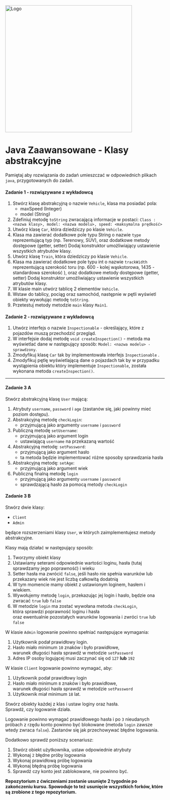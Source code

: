 <img alt="Logo" src="http://coderslab.pl/svg/logo-coderslab.svg" width="400">

#  Java Zaawansowane - Klasy abstrakcyjne
Pamiętaj aby rozwiązania do zadań umieszczać w odpowiednich plikach `java`, przygotowanych do zadań. 
 
#### Zadanie 1 - rozwiązywane z wykładowcą
1. Stwórz klasę abstrakcyjną o nazwie `Vehicle`, klasa ma posiadać pola:
    * maxSpeed (Integer)
    * model (String)
2. Zdefiniuj metodę `toString` zwracającą informacje w postaci:
`Class : <nazwa klasy>, model: <nazwa modelu>, speed: <maksymalna prędkość>`
3. Utwórz klasę `Car`, która dziedziczy po klasie `Vehicle`.
4. Klasa ma zawierać dodatkowe pole typu String o nazwie `type` reprezentującą typ (np. Terenowy, SUV), oraz dodatkowe metody dostępowe (getter, setter)
Dodaj konstruktor umożliwiający ustawienie wszystkich atrybutów klasy.
5. Utwórz klasę `Train`, która dziedziczy po klasie `Vehicle`. 
6. Klasa ma zawierać dodatkowe pole typu int o nazwie `trackWidth` reprezentującą szerokość toru (np. 600 - kolej wąskotorowa, 1435 - standardowa szerokość ), oraz dodatkowe metody dostępowe (getter, setter)
Dodaj konstruktor umożliwiający ustawienie wszystkich atrybutów klasy.
7. W klasie main utwórz tablicę 2 elementów `Vehicle`.
8. Wstaw do tablicy, pociąg oraz samochód, następnie w pętli wyświetl obiekty wywołując metodę `toString`. 
9. Przetestuj metody metodzie `main` klasy `Main1`.


#### Zadanie 2 - rozwiązywane z wykładowcą

1. Utwórz interfejs o nazwie `Inspectionable` - określający, które z pojazdów muszą przechodzić przegląd.
2. W interfejsie dodaj metodę `void createInspection()` - metoda ma wyświetlać dane w następujący sposób:
`Model: <nazwa modelu> - sprawdzony`.
3. Zmodyfikuj klasę `Car` tak by implementowała interfejs `Inspectionable` .
4. Zmodyfikuj pętlę wyświetlającą dane o pojazdach tak by w przypadku wystąpienia obiektu który implementuje `Inspectionable`, została wykonana metoda `createInspection()`.
-----------------------------------------------------------------------------

#### Zadanie 3 A 

Stwórz abstrakcyjną klasę `User` mającą:
1. Atrybuty `username`, `password` i `age` (zastanów się, jaki powinny mieć poziom dostępu).
2. Abstrakcyjną metodę `checkLogin`:
   * przyjmującą jako argumenty `username` i `password`
3. Publiczną metodę `setUsername`:
   * przyjmującą jako argument login
   * ustawiającą `username` na przekazaną wartość
4. Abstrakcyjną metodę: `setPassword`:
   * przyjmującą jako argument hasło
   * ta metoda będzie implementować różne sposoby sprawdzania hasła
4. Abstrakcyjną metodę: `setAge`:
   * przyjmującą jako argument wiek
5. Publiczną finalną metodę `login`
   * przyjmującą jako argumenty `username` i `password`
   * sprawdzającą hasło za pomocą metody `checkLogin`
     
#### Zadanie 3 B

Stwórz dwie klasy:  
* `Client`
* `Admin`  

będące rozszerzeniami klasy `User`, w których zaimplementujesz metody abstrakcyjne.  

Klasy mają działać w następujący sposób:  
1. Tworzymy obiekt klasy
2. Ustawiamy seterami odpowiednie wartości loginu, hasła (tutaj sprawdzamy jego poprawność) i wieku
3. Setter hasła ma zwrócić `false`, jeśli hasło nie spełnia warunków lub przekazany wiek nie jest liczbą całkowitą dodatnią
4. W tym momencie mamy obiekt z ustawionym loginem, hasłem i wiekiem.
5. Wywołujemy metodę `login`, przekazując jej login i hasło, będzie ona zwracać `true` lub `false`
6. W metodzie `login` ma zostać wywołana metoda `checkLogin`,  
   która sprawdzi poprawność loginu i hasła  
   oraz ewentualnie pozostałych warunków logowania i zwróci `true` lub `false`

W klasie `Admin` logowanie powinno spełniać następujące wymagania:
1. Użytkownik podał prawidłowy login.
2. Hasło miało minimum `10` znaków i było prawidłowe,  
   warunek długości hasła sprawdź w metodzie `setPassword`
3. Adres IP osoby logującej musi zaczynać się od `127` **lub** `192`

W klasie `Client` logowanie powinno wymagać, aby:
  1. Użytkownik podał prawidłowy login
  2. Hasło miało minimum `8` znaków i było prawidłowe,  
     warunek długości hasła sprawdź w metodzie `setPassword`
  3. Użytkownik miał minimum `18` lat.

Stwórz obiekty każdej z klas i ustaw loginy oraz hasła.  
Sprawdź, czy logowanie działa.  

Logowanie powinno wymagać prawidłowego hasła i po `3` nieudanych próbach z rzędu konto powinno być blokowane (metoda `login` zawsze wtedy zwraca `false`).
Zastanów się jak przechowywać błędne logowania.

Dodatkowo sprawdź poniższy scenariusz:  
1. Stwórz obiekt użytkownika, ustaw odpowiednie atrybuty
2. Wykonaj `2` błędne próby logowania
3. Wykonaj prawidłową próbę logowania
4. Wykonaj błędną próbę logowania
5. Sprawdź czy konto jest zablokowane, nie powinno być.

**Repozytorium z ćwiczeniami zostanie usunięte 2 tygodnie po zakończeniu kursu. Spowoduje to też usunięcie wszystkich forków, które są zrobione z tego repozytorium.**


